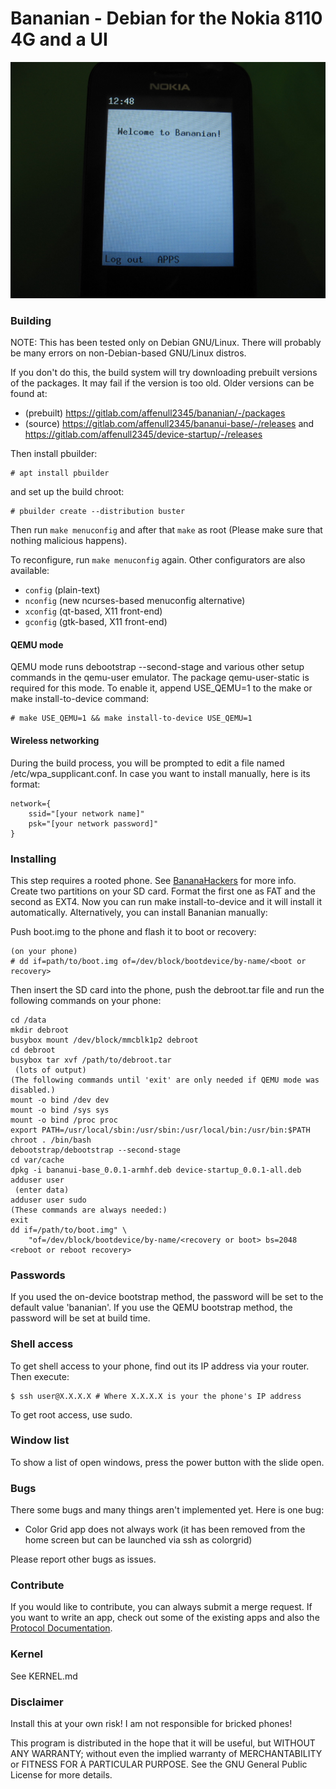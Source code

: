# Bananian - Debian for the Nokia 8110 4G and a UI
![Screenshot](screenshot.jpg)
### Building
NOTE: This has been tested only on Debian GNU/Linux. There will
probably be many errors on non-Debian-based GNU/Linux distros.

If you don't do this, the build system will try downloading prebuilt versions
of the packages. It may fail if the version is too old. Older versions can be
found at:
 * (prebuilt) <https://gitlab.com/affenull2345/bananian/-/packages>
 * (source) <https://gitlab.com/affenull2345/bananui-base/-/releases> and
   <https://gitlab.com/affenull2345/device-startup/-/releases>

Then install pbuilder:

    # apt install pbuilder

and set up the build chroot:

    # pbuilder create --distribution buster

Then run `make menuconfig` and after that `make` as root
(Please make sure that nothing malicious happens).

To reconfigure, run `make menuconfig` again.
Other configurators are also available:
 - `config` (plain-text)
 - `nconfig` (new ncurses-based menuconfig alternative)
 - `xconfig` (qt-based, X11 front-end)
 - `gconfig` (gtk-based, X11 front-end)

#### QEMU mode
QEMU mode runs debootstrap --second-stage and various other setup commands in
the qemu-user emulator. The package qemu-user-static is required for this mode.
To enable it, append USE\_QEMU=1 to the make or make install-to-device command:

    # make USE_QEMU=1 && make install-to-device USE_QEMU=1

#### Wireless networking
During the build process, you will be prompted to edit a file named
/etc/wpa\_supplicant.conf. In case you want to install manually, here is its
format:

    network={
        ssid="[your network name]"
        psk="[your network password]"
    }

### Installing
This step requires a rooted phone. See
[BananaHackers](https://sites.google.com/view/bananahackers/root) for more info.
Create two partitions on your SD card. Format the first one as FAT and the
second as EXT4.
Now you can run make install-to-device and it will install it automatically.
Alternatively, you can install Bananian manually:

Push boot.img to the phone and flash it to boot or recovery:

    (on your phone)
    # dd if=path/to/boot.img of=/dev/block/bootdevice/by-name/<boot or recovery>

Then insert the SD card into the phone, push the debroot.tar file and run the
following commands on your phone:

    cd /data
    mkdir debroot
    busybox mount /dev/block/mmcblk1p2 debroot
    cd debroot
    busybox tar xvf /path/to/debroot.tar
     (lots of output)
    (The following commands until 'exit' are only needed if QEMU mode was
    disabled.)
    mount -o bind /dev dev
    mount -o bind /sys sys
    mount -o bind /proc proc
    export PATH=/usr/local/sbin:/usr/sbin:/usr/local/bin:/usr/bin:$PATH
    chroot . /bin/bash
    debootstrap/debootstrap --second-stage
    cd var/cache
    dpkg -i bananui-base_0.0.1-armhf.deb device-startup_0.0.1-all.deb
    adduser user
     (enter data)
    adduser user sudo
    (These commands are always needed:)
    exit
    dd if=/path/to/boot.img" \
		"of=/dev/block/bootdevice/by-name/<recovery or boot> bs=2048
    <reboot or reboot recovery>

### Passwords

If you used the on-device bootstrap method, the password will be set to
the default value 'bananian'.
If you use the QEMU bootstrap method, the password will be set at build time.

### Shell access
To get shell access to your phone, find out its IP address via your router.
Then execute:

    $ ssh user@X.X.X.X # Where X.X.X.X is your the phone's IP address

To get root access, use sudo.

### Window list
To show a list of open windows, press the power button with the slide open.
### Bugs
There some bugs and many things aren't implemented yet.
Here is one bug:
 - Color Grid app does not always work (it has been removed from the home screen
but can be launched via ssh as colorgrid)

Please report other bugs as issues.
### Contribute
If you would like to contribute, you can always submit a merge request.
If you want to write an app, check out some of the existing apps and also the
[Protocol Documentation](https://affenull2345.gitlab.io/bananian/Bananui-Protocol.html).
### Kernel
See KERNEL.md
### Disclaimer
Install this at your own risk! I am not responsible for bricked phones!

This program is distributed in the hope that it will be useful,
but WITHOUT ANY WARRANTY; without even the implied warranty of
MERCHANTABILITY or FITNESS FOR A PARTICULAR PURPOSE.  See the
GNU General Public License for more details.
